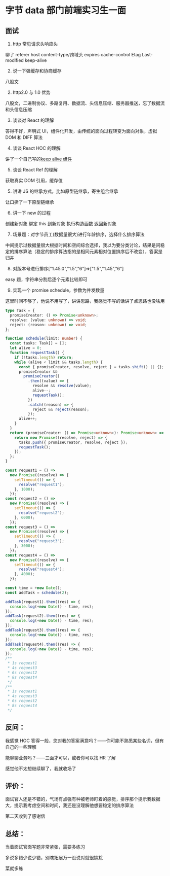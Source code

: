 # 字节 data 部门前端实习生一面

## 面试

1. http 常见请求头响应头

聊了 referer host content-type/跨域头 expires cache-control Etag Last-modified keep-alive

2. 说一下强缓存和协商缓存

八股文

2. http2.0 与 1.0 优势

八股文，二进制协议、多路复用、数据流、头信息压缩、服务器推送，忘了数据流和头信息压缩

3. 谈谈对 React 的理解

答得不好，声明式 UI，组件化开发，由传统的面向过程转变为面向对象，虚拟 DOM 和 DIFF 算法

4. 谈谈 React HOC 的理解

讲了一个自己写的[keep alive 组件](https://github.com/PassionFruitAXE/react-component-keepalive)

5. 谈谈 React Ref 的理解

获取真实 DOM 引用，缓存值

5. 讲讲 JS 的继承方式，比如原型链继承，寄生组合继承

让口撕了一下原型链继承

6. 讲一下 new 的过程

创建新对象 绑定 this 到新对象 执行构造函数 返回新对象

7. 场景题：对字节员工(数据量很大)进行年龄排序，选择什么排序算法

中间提示过数据量很大根据时间和空间综合选择，我以为要分类讨论，结果是问稳定的排序算法（稳定的排序算法指的是相同元素相对位置排序后不改变），答案是归并

8. 对版本号进行排序["1.45.0","1.5","6"]=>["1.5","1.45","6"]

easy 题，字符串分割后逐个元素比较即可

9. 实现一个 promise schedule，参数为并发数量

这里时间不够了，他说不用写了，讲讲思路，我感觉不写的话讲了点思路也没啥用

```ts
type Task = {
  promiseCreator: () => Promise<unknown>;
  resolve: (value: unknown) => void;
  reject: (reason: unknown) => void;
};

function schedule(limit: number) {
  const tasks: Task[] = [];
  let alive = 0;
  function requestTask() {
    if (!tasks.length) return;
    while (alive < limit && tasks.length) {
      const { promiseCreator, resolve, reject } = tasks.shift() || {};
      promiseCreator &&
        promiseCreator()
          .then((value) => {
            resolve && resolve(value);
            alive--;
            requestTask();
          })
          .catch((reason) => {
            reject && reject(reason);
          });
      alive++;
    }
  }
  return (promiseCreator: () => Promise<unknown>): Promise<unknown> => {
    return new Promise((resolve, reject) => {
      tasks.push({ promiseCreator, resolve, reject });
      requestTask();
    });
  };
}

const request1 = () =>
  new Promise((resolve) => {
    setTimeout(() => {
      resolve("request1");
    }, 1000);
  });
const request2 = () =>
  new Promise((resolve) => {
    setTimeout(() => {
      resolve("request2");
    }, 6000);
  });
const request3 = () =>
  new Promise((resolve) => {
    setTimeout(() => {
      resolve("request3");
    }, 3000);
  });
const request4 = () =>
  new Promise((resolve) => {
    setTimeout(() => {
      resolve("request4");
    }, 4000);
  });

const time = +new Date();
const addTask = schedule(2);

addTask(request1).then((res) => {
  console.log(+new Date() - time, res);
});
addTask(request2).then((res) => {
  console.log(+new Date() - time, res);
});
addTask(request3).then((res) => {
  console.log(+new Date() - time, res);
});
addTask(request4).then((res) => {
  console.log(+new Date() - time, res);
});
/**
 * 1s request1
 * 4s request3
 * 6s request2
 * 8s request4
 */
/**
 * 1s request1
 * 4s request3
 * 6s request2
 * 8s request4
 */
```

## 反问：

我感觉 HOC 答得一般，您对我的答案满意吗？——你可能不熟悉某些名词，但有自己的一些理解

能聊聊业务吗？——三面才可以，或者你可以找 HR 了解

感觉他不太想继续聊了，我就收场了

## 评价：

面试官人还是不错的，气场有点强有种被老师盯着的感觉，排序那个提示我数据大，提示我考虑空间和时间，我还是没理解他想要稳定的排序算法

第二天收到了感谢信

## 总结：

当着面试官面写题非常紧张，需要多练习

多说多错少说少错，别瞎拓展万一没说对就很尴尬

菜就多练

